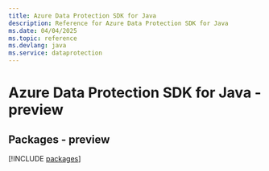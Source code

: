 ```yaml
---
title: Azure Data Protection SDK for Java
description: Reference for Azure Data Protection SDK for Java
ms.date: 04/04/2025
ms.topic: reference
ms.devlang: java
ms.service: dataprotection
---
```

# Azure Data Protection SDK for Java - preview
## Packages - preview
[!INCLUDE [packages](data-protection-index.md)]